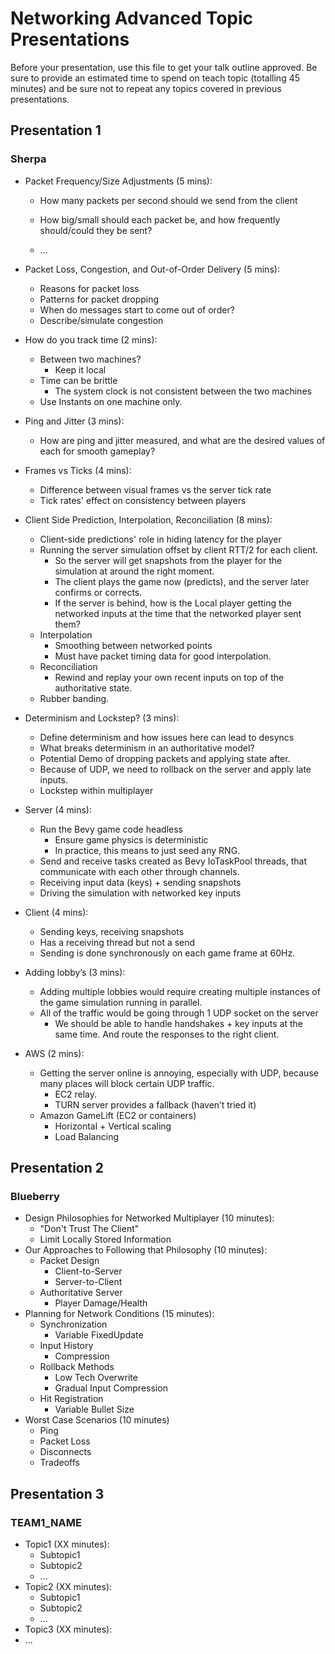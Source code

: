 # Networking Advanced Topic Presentations

Before your presentation, use this file to get your talk outline approved. Be
sure to provide an estimated time to spend on teach topic (totalling 45 minutes)
and be sure not to repeat any topics covered in previous presentations.

## Presentation 1
### Sherpa

- Packet Frequency/Size Adjustments (5 mins):
  - How many packets per second should we send from the client 
  - How big/small should each packet be, and how frequently should/could they be sent?

  - ...
- Packet Loss, Congestion, and Out-of-Order Delivery (5 mins):
  - Reasons for packet loss
  - Patterns for packet dropping
  - When do messages start to come out of order?
  - Describe/simulate congestion

- How do you track time (2 mins):
  - Between two machines?
    - Keep it local
  - Time can be brittle
    - The system clock is not consistent between the two machines
  - Use Instants on one machine only.

- Ping and Jitter (3 mins):
  - How are ping and jitter measured, and what are the desired values of each for smooth gameplay?

- Frames vs Ticks (4 mins): 
  - Difference between visual frames vs the server tick rate
  - Tick rates' effect on consistency between players

- Client Side Prediction, Interpolation, Reconciliation (8 mins): 
  - Client-side predictions' role in hiding latency for the player
  - Running the server simulation offset by client RTT/2 for each client.
    - So the server will get snapshots from the player for the simulation at around the right moment.
    - The client plays the game now (predicts), and the server later confirms or corrects.
    - If the server is behind, how is the Local player getting the networked inputs at the time that the networked player sent them?
  - Interpolation
    - Smoothing between networked points
    - Must have packet timing data for good interpolation.
  - Reconciliation 
    - Rewind and replay your own recent inputs on top of the authoritative state.
  - Rubber banding.

- Determinism and Lockstep? (3 mins):
  - Define determinism and how issues here can lead to desyncs
  - What breaks determinism in an authoritative model?
  - Potential Demo of dropping packets and applying state after.
  - Because of UDP, we need to rollback on the server and apply late inputs.
  - Lockstep within multiplayer

- Server (4 mins):
  - Run the Bevy game code headless
    - Ensure game physics is deterministic 
    - In practice, this means to just seed any RNG.
  - Send and receive tasks created as Bevy IoTaskPool threads, that communicate with each other through channels.
  - Receiving input data (keys) + sending snapshots
  - Driving the simulation with networked key inputs
- Client (4 mins):
  - Sending keys, receiving snapshots
  - Has a receiving thread but not a send
  - Sending is done synchronously on each game frame at 60Hz.
- Adding lobby’s (3 mins):
  - Adding multiple lobbies would require creating multiple instances of the game simulation running in parallel. 
  - All of the traffic would be going through 1 UDP socket on the server
    - We should be able to handle handshakes + key inputs at the same time. And route the responses to the right client.
- AWS (2 mins):
  - Getting the server online is annoying, especially with UDP, because many places will block certain UDP traffic.
    - EC2 relay. 
    - TURN server provides a fallback (haven’t tried it)
  - Amazon GameLift (EC2 or containers)
    - Horizontal + Vertical scaling
    - Load Balancing


## Presentation 2
### Blueberry

- Design Philosophies for Networked Multiplayer (10 minutes):
  - "Don't Trust The Client"   
  - Limit Locally Stored Information
- Our Approaches to Following that Philosophy (10 minutes):
  - Packet Design
    - Client-to-Server
    - Server-to-Client
  - Authoritative Server
  	- Player Damage/Health 
- Planning for Network Conditions (15 minutes):
	- Synchronization
 		- Variable FixedUpdate	
	- Input History
  		- Compression
	- Rollback Methods
 		- Low Tech Overwrite
  		- Gradual Input Compression 
 	- Hit Registration
  		- Variable Bullet Size  	
- Worst Case Scenarios (10 minutes)
  - Ping
  - Packet Loss
  - Disconnects
  - Tradeoffs

## Presentation 3
### TEAM1_NAME

- Topic1 (XX minutes):
  - Subtopic1
  - Subtopic2
  - ...
- Topic2 (XX minutes):
  - Subtopic1
  - Subtopic2
  - ...
- Topic3 (XX minutes):
- ...
